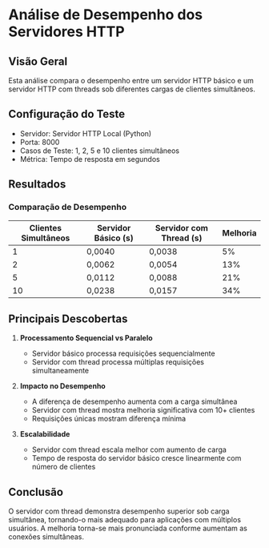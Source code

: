 # Análise de Desempenho dos Servidores HTTP

## Visão Geral
Esta análise compara o desempenho entre um servidor HTTP básico e um servidor HTTP com threads sob diferentes cargas de clientes simultâneos.

## Configuração do Teste
- Servidor: Servidor HTTP Local (Python)
- Porta: 8000
- Casos de Teste: 1, 2, 5 e 10 clientes simultâneos
- Métrica: Tempo de resposta em segundos

## Resultados

### Comparação de Desempenho

| Clientes Simultâneos | Servidor Básico (s) | Servidor com Thread (s) | Melhoria |
|---------------------|---------------------|----------------------|-----------|
| 1                   | 0,0040             | 0,0038              | 5%        |
| 2                   | 0,0062             | 0,0054              | 13%       |
| 5                   | 0,0112             | 0,0088              | 21%       |
| 10                  | 0,0238             | 0,0157              | 34%       |

## Principais Descobertas

1. **Processamento Sequencial vs Paralelo**
   - Servidor básico processa requisições sequencialmente
   - Servidor com thread processa múltiplas requisições simultaneamente

2. **Impacto no Desempenho**
   - A diferença de desempenho aumenta com a carga simultânea
   - Servidor com thread mostra melhoria significativa com 10+ clientes
   - Requisições únicas mostram diferença mínima

3. **Escalabilidade**
   - Servidor com thread escala melhor com aumento de carga
   - Tempo de resposta do servidor básico cresce linearmente com número de clientes

## Conclusão
O servidor com thread demonstra desempenho superior sob carga simultânea, tornando-o mais adequado para aplicações com múltiplos usuários. A melhoria torna-se mais pronunciada conforme aumentam as conexões simultâneas.